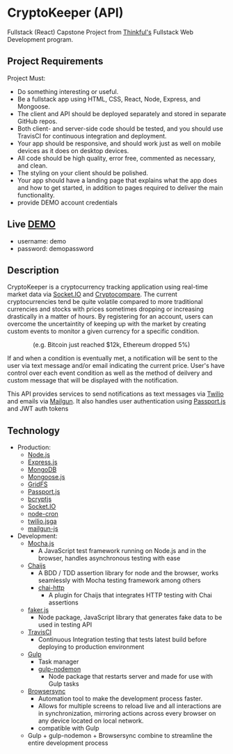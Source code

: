 # CryptoKeeper (API)
Fullstack (React) Capstone Project from [Thinkful's](https://www.thinkful.com/) Fullstack Web Development program. 

## Project Requirements

Project Must:

* Do something interesting or useful.
* Be a fullstack app using HTML, CSS, React, Node, Express, and Mongoose.
* The client and API should be deployed separately and stored in separate GitHub repos.
* Both client- and server-side code should be tested, and you should use TravisCI for continuous integration and deployment.
* Your app should be responsive, and should work just as well on mobile devices as it does on desktop devices.
* All code should be high quality, error free, commented as necessary, and clean.
* The styling on your client should be polished.
* Your app should have a landing page that explains what the app does and how to get started, in addition to pages required to deliver the main functionality.
* provide DEMO account credentials

## Live [DEMO](https://www.cryptokeeper.co/)
* username: demo
* password: demopassword

## Description
CryptoKeeper is a cryptocurrency tracking application using real-time market data via [Socket.IO](https://socket.io/) and [Cryptocompare](https://www.cryptocompare.com/). The current cryptocurrencies tend be quite volatile compared to more traditional currencies and stocks with prices sometimes dropping or increasing drastically in a matter of hours. By registering for an account, users can overcome the uncertaintity of keeping up with the market by creating custom events to monitor a given currency for a specific condition.

&nbsp;&nbsp;&nbsp;&nbsp;&nbsp;&nbsp;&nbsp;&nbsp;&nbsp;&nbsp;&nbsp;&nbsp;&nbsp;&nbsp;
(e.g. Bitcoin just reached $12k, Ethereum dropped 5%) 

If and when a condition is eventually met, a notification will be sent to the user via text message and/or email indicating the current price. User's have control over each event condition as well as the method of deilvery and custom message that will be displayed with the notification.

This API provides services to send notifications as text messages via [Twilio](https://www.twilio.com/) and emails via [Mailgun](https://www.mailgun.com/). It also handles user authentication using [Passport.js](http://passportjs.org/docs) and JWT auth tokens

## Technology
* Production: 
    * [Node.js](https://nodejs.org/en/)
    * [Express.js](https://expressjs.com/)
    * [MongoDB](https://www.mongodb.com/)
    * [Mongoose.js](http://mongoosejs.com/)
    * [GridFS](https://docs.mongodb.com/manual/core/gridfs/)
    * [Passport.js](http://passportjs.org/docs)
    * [bcryptjs](https://www.npmjs.com/package/bcryptjs)
    * [Socket.IO](https://socket.io/)
    * [node-cron](https://github.com/kelektiv/node-cron)
    * [twilio.jsga](https://www.npmjs.com/package/twilio)
    * [mailgun-js](https://www.npmjs.com/package/mailgun-js)
* Development:
    * [Mocha.js](https://mochajs.org/)
        * A JavaScript test framework running on Node.js and in the browser, handles asynchronous testing with ease
    * [Chaijs](http://chaijs.com/)
        * A BDD / TDD assertion library for node and the browser, works seamlessly with Mocha testing framework among others
        * [chai-http](http://chaijs.com/plugins/chai-http/) 
            * A plugin for Chaijs that integrates HTTP testing with Chai assertions
    * [faker.js](https://github.com/marak/Faker.js/)
        * Node package, JavaScript library that generates fake data to be used in testing API
    * [TravisCI](https://travis-ci.org/)
        * Continuous Integration testing that tests latest build before deploying to production environment
    * [Gulp](https://gulpjs.com/)
        * Task manager
        * [gulp-nodemon](https://www.npmjs.com/package/gulp-nodemon) 
            * Node package that restarts server and made for use with Gulp tasks
    * [Browsersync](https://www.browsersync.io/)
        * Automation tool to make the development process faster. 
        * Allows for multiple screens to reload live and all interactions are in synchronization, mirroring actions across every browser on any device located on local network.
        * compatible with Gulp
    * Gulp + gulp-nodemon + Browsersync combine to streamline the entire development process